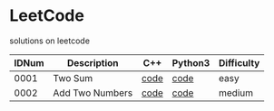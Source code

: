 # LeetCode
solutions on leetcode

| IDNum | Description | C++ | Python3 | Difficulty |
| ----- | ----------- | --- | ------- | ---------- |
| 0001 | Two Sum | [code](Nr0001/solution.h) | [code](Nr0001/solution.py) | easy |
| 0002 | Add Two Numbers | [code](Nr0002/solutions.h) | [code](Nr0002/solutions.py) | medium |
